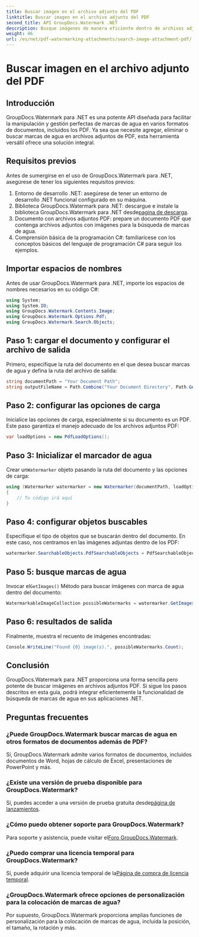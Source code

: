 ```yaml
---
title: Buscar imagen en el archivo adjunto del PDF
linktitle: Buscar imagen en el archivo adjunto del PDF
second_title: API GroupDocs.Watermark .NET
description: Busque imágenes de manera eficiente dentro de archivos adjuntos PDF utilizando GroupDocs.Watermark para .NET. Simplifique su proceso de gestión de marcas de agua sin esfuerzo.
weight: 46
url: /es/net/pdf-watermarking-attachments/search-image-attachment-pdf/
---
```


# Buscar imagen en el archivo adjunto del PDF

## Introducción
GroupDocs.Watermark para .NET es una potente API diseñada para facilitar la manipulación y gestión perfectas de marcas de agua en varios formatos de documentos, incluidos los PDF. Ya sea que necesite agregar, eliminar o buscar marcas de agua en archivos adjuntos de PDF, esta herramienta versátil ofrece una solución integral.
## Requisitos previos
Antes de sumergirse en el uso de GroupDocs.Watermark para .NET, asegúrese de tener los siguientes requisitos previos:
1. Entorno de desarrollo .NET: asegúrese de tener un entorno de desarrollo .NET funcional configurado en su máquina.
2.  Biblioteca GroupDocs.Watermark para .NET: descargue e instale la biblioteca GroupDocs.Watermark para .NET desde[pagina de descarga](https://releases.groupdocs.com/Watermark/net/).
3. Documento con archivos adjuntos PDF: prepare un documento PDF que contenga archivos adjuntos con imágenes para la búsqueda de marcas de agua.
4. Comprensión básica de la programación C#: familiarícese con los conceptos básicos del lenguaje de programación C# para seguir los ejemplos.

## Importar espacios de nombres
Antes de usar GroupDocs.Watermark para .NET, importe los espacios de nombres necesarios en su código C#:
```csharp
using System;
using System.IO;
using GroupDocs.Watermark.Contents.Image;
using GroupDocs.Watermark.Options.Pdf;
using GroupDocs.Watermark.Search.Objects;
```
## Paso 1: cargar el documento y configurar el archivo de salida
Primero, especifique la ruta del documento en el que desea buscar marcas de agua y defina la ruta del archivo de salida:
```csharp
string documentPath = "Your Document Path";
string outputFileName = Path.Combine("Your Document Directory", Path.GetFileName(documentPath));
```
## Paso 2: configurar las opciones de carga
Inicialice las opciones de carga, especialmente si su documento es un PDF. Este paso garantiza el manejo adecuado de los archivos adjuntos PDF:
```csharp
var loadOptions = new PdfLoadOptions();
```
## Paso 3: Inicializar el marcador de agua
 Crear un`Watermarker` objeto pasando la ruta del documento y las opciones de carga:
```csharp
using (Watermarker watermarker = new Watermarker(documentPath, loadOptions))
{
    // Tu código irá aquí
}
```
## Paso 4: configurar objetos buscables
Especifique el tipo de objetos que se buscarán dentro del documento. En este caso, nos centramos en las imágenes adjuntas dentro de los PDF:
```csharp
watermarker.SearchableObjects.PdfSearchableObjects = PdfSearchableObjects.AttachedImages;
```
## Paso 5: busque marcas de agua
 Invocar el`GetImages()` Método para buscar imágenes con marca de agua dentro del documento:
```csharp
WatermarkableImageCollection possibleWatermarks = watermarker.GetImages();
```
## Paso 6: resultados de salida
Finalmente, muestra el recuento de imágenes encontradas:
```csharp
Console.WriteLine("Found {0} image(s).", possibleWatermarks.Count);
```

## Conclusión
GroupDocs.Watermark para .NET proporciona una forma sencilla pero potente de buscar imágenes en archivos adjuntos PDF. Si sigue los pasos descritos en esta guía, podrá integrar eficientemente la funcionalidad de búsqueda de marcas de agua en sus aplicaciones .NET.
## Preguntas frecuentes
### ¿Puede GroupDocs.Watermark buscar marcas de agua en otros formatos de documentos además de PDF?
Sí, GroupDocs.Watermark admite varios formatos de documentos, incluidos documentos de Word, hojas de cálculo de Excel, presentaciones de PowerPoint y más.
### ¿Existe una versión de prueba disponible para GroupDocs.Watermark?
 Sí, puedes acceder a una versión de prueba gratuita desde[página de lanzamientos](https://releases.groupdocs.com/).
### ¿Cómo puedo obtener soporte para GroupDocs.Watermark?
 Para soporte y asistencia, puede visitar el[Foro GroupDocs.Watermark](https://forum.groupdocs.com/c/watermark/19).
### ¿Puedo comprar una licencia temporal para GroupDocs.Watermark?
 Sí, puede adquirir una licencia temporal de la[Página de compra de licencia temporal](https://purchase.groupdocs.com/temporary-license/).
### ¿GroupDocs.Watermark ofrece opciones de personalización para la colocación de marcas de agua?
Por supuesto, GroupDocs.Watermark proporciona amplias funciones de personalización para la colocación de marcas de agua, incluida la posición, el tamaño, la rotación y más.